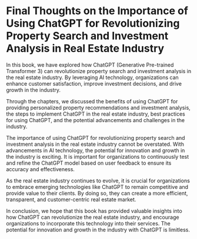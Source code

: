 Final Thoughts on the Importance of Using ChatGPT for Revolutionizing Property Search and Investment Analysis in Real Estate Industry
=================================================================================================================================================

In this book, we have explored how ChatGPT (Generative Pre-trained Transformer 3) can revolutionize property search and investment analysis in the real estate industry. By leveraging AI technology, organizations can enhance customer satisfaction, improve investment decisions, and drive growth in the industry.

Through the chapters, we discussed the benefits of using ChatGPT for providing personalized property recommendations and investment analysis, the steps to implement ChatGPT in the real estate industry, best practices for using ChatGPT, and the potential advancements and challenges in the industry.

The importance of using ChatGPT for revolutionizing property search and investment analysis in the real estate industry cannot be overstated. With advancements in AI technology, the potential for innovation and growth in the industry is exciting. It is important for organizations to continuously test and refine the ChatGPT model based on user feedback to ensure its accuracy and effectiveness.

As the real estate industry continues to evolve, it is crucial for organizations to embrace emerging technologies like ChatGPT to remain competitive and provide value to their clients. By doing so, they can create a more efficient, transparent, and customer-centric real estate market.

In conclusion, we hope that this book has provided valuable insights into how ChatGPT can revolutionize the real estate industry, and encourage organizations to incorporate this technology into their services. The potential for innovation and growth in the industry with ChatGPT is limitless.
